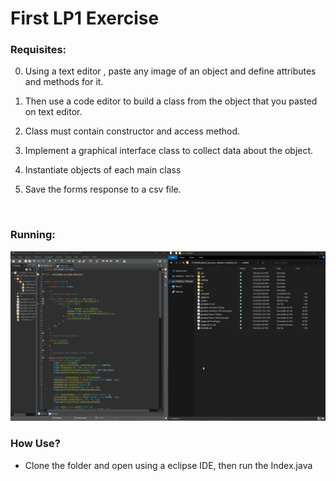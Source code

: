# First LP1 Exercise 

### Requisites:

0. Using a text editor , paste any image of an object and define attributes and methods for it.

0. Then use a code editor to build a class from the object that you pasted on text editor.

0. Class must contain constructor and access method.

0. Implement a graphical interface class to collect data about the object.

0. Instantiate objects of each main class

0. Save the forms response to a csv file. 

<br>

### Running:

<img src="https://github.com/LucasACES/E1_LP1/blob/master/ExtraContent/example.gif">



### How Use?
- Clone the folder and open using a eclipse IDE, then run the Index.java
